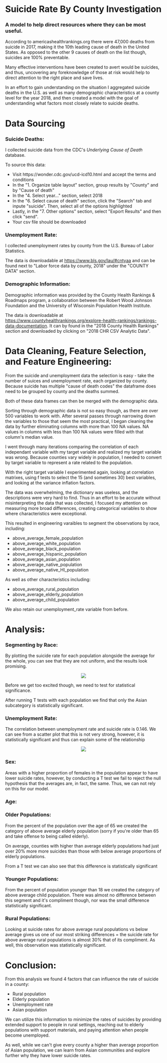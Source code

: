 # **Suicide Rate By County Investigation**

### <b>A model to help direct resources where they can be most useful.</b>

According to americashealthrankings.org there were 47,000 deaths from suicide in 2017, making it the 10th leading cause of death in the United States. As opposed to the other 9 causes of death on the list though, suicides are 100% preventable.

Many effective interventions have been created to avert would be suicides, and thus, uncovering any foreknowledge of those at risk would help to direct attention to the right place and save lives.

In an effort to gain understanding on the situation I aggregated suicide deaths in the U.S. as well as many demographic characteristics at a county level for the year 2018, and then created a model with the goal of understanding what factors most closely relate to suicide deaths.

# Data Sourcing

### <b>Suicide Deaths:</b>

I collected suicide data from the CDC's <em>Underlying Cause of Death</em> database.

To source this data:

<ul>
<li>Visit https://wonder.cdc.gov/ucd-icd10.html and accept the terms and conditions</li>
<li>In the "1. Organize table layout" section, group results by "County" and by "Cause of death"</li>
<li>In the "4. Select year..." section, select 2018</li>
<li>In the "6. Select cause of death" section, click the "Search" tab and inpute "suicide". Then, select all of the options highlighted</li>
<li>Lastly, in the "7. Other options" section, select "Export Results" and then click "send".</li>
<li>Your csv file should be downloaded</li>
</ul>

### <b>Unemployment Rate:</b>

I collected unemployment rates by county from the U.S. Bureau of Labor Statistics.

The data is downloadable at https://www.bls.gov/lau/#cntyaa and can be found next to "Labor force data by county, 2018" under the "COUNTY DATA" section.

### <b>Demographic Information:</b>

Demographic information was provided by the County Health Rankings & Roadmaps program, a collaboration between the Robert Wood Johnson Foundation and the University of Wisconsin Population Health Institute.

The data is downloadable at https://www.countyhealthrankings.org/explore-health-rankings/rankings-data-documentation. It can by found in the "2018 County Health Rankings" section and downloaded by clicking on "2018 CHR CSV Analytic Data".

# Data Cleaning, Feature Selection, and Feature Engineering:

From the suicide and unemployment data the selection is easy - take the number of suices and unemployment rate, each organized by county. Because suicide has multiple "cause of death codes" the dataframe does need to be grouped by county and the deaths summed.

Both of these data frames can then be merged with the demographic data.

Sorting through demographic data is not so easy though, as there are over 500 variables to work with. After several passes through narrowing down the variables to those that seem the most practical, I began cleaning the data by further eliminating columns with more than 100 NA values. NA values in columns with less than 100 NA values were filled with that column's median value.

I went through many iterations comparing the correlation of each independant variable with my target variable and realized my target variable was wrong. Because counties vary widely in population, I needed to convert by target variable to represent a rate related to the population.

With the right target variable I experimented again, looking at correlation matrixes, using f tests to select the 15 (and sometimes 30) best variables, and looking at the variance inflation factors.

The data was overwhelming, the dictionary was useless, and the descriptions were very hard to find. Thus in an effort to be accurate without misinterpreting the data that was collected, I focused my attention on measuring more broad differences, creating categorical variables to show where characteristics were exceptional.

This resulted in engineering varaibles to segment the observations by race, including:

<ul>
<li>above_average_female_population</li>
<li>above_average_white_population</li>
<li>above_average_black_population</li>
<li>above_average_hispanic_population</li>
<li>above_average_asian_population</li>
<li>above_average_native_population</li>
<li>above_average_native_HI_population</li>
</ul>
As well as other characteristics including:
<ul>
<li>above_average_rural_population</li>
<li>above_average_elderly_population</li>
<li>above_average_child_population</li
></ul>
We also retain our unemployment_rate variable from before.

# Analysis:

### **Segmenting by Race:**

By plotting the suicide rate for each population alongside the average for the whole, you can see that they are not uniform, and the results look promising.

<p align='center'>
<img src='images/suicide_rate_by_race.png'>
</p>

Before we get too excited though, we need to test for statistical significance.

After running T tests with each population we find that only the Asian subcategory is statistically significant.

### **Unemployment Rate:**

The correlation between unemployment rate and suicide rate is 0.146. We can see from a scatter plot that this is not very strong, however, it is statistically significant and thus can explain some of the relationship

<p align='center'>
<img src='images/unemployment_vs_suicide_rate.png'>
</p>

### **Sex:**

Areas with a higher proportion of females in the population appear to have lower suicide rates, however, by conducting a T test we fail to reject the null hypothesis that the averages are, in fact, the same. Thus, we can not rely on this for our model.

### **Age:**

### Older Populations:

From the percent of the population over the age of 65 we created the category of above average elderly population (sorry if you're older than 65 and take offense to being called elderly).

On average, counties with higher than average elderly populations had just over 20% more more suicides than those with below average proportions of elderly populations.

From a T test we can also see that this difference is statistically significant

### Younger Populations:

From the percent of population younger than 18 we created the category of above average child population. There was almost no difference between this segment and it's compliment though, nor was the small difference statistically significant.

### **Rural Populations:**

Looking at suicide rates for above average rural populations vs below average gives us one of our most striking differences = the suicide rate for above average rural populations is almost 30% that of its compliment. As well, this observation was statistically significant.

# Conclusion:

From this analysis we found 4 factors that can influence the rate of suicide in a county:

<ul>
<li>Rural population</li>
<li>Elderly population</li>
<li>Unemployment rate</li>
<li>Asian population</li>
</ul>

We can utilize this information to minimize the rates of suicides by providing extended support to people in rural settings, reaching out to elderly populations with support materials, and paying attention when people become unemployed.

As well, while we can't give every county a higher than average proportion of Asian population, we can learn from Asian communities and explore further why they have lower suicide rates.

